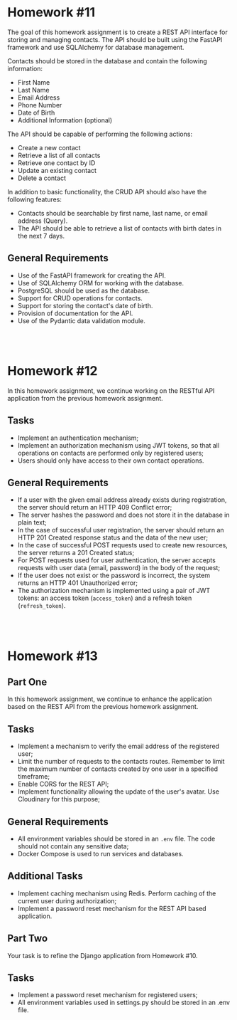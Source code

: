 
# Homework #11

The goal of this homework assignment is to create a REST API interface for storing and managing contacts. The API should be built using the FastAPI framework and use SQLAlchemy for database management.

Contacts should be stored in the database and contain the following information:

- First Name
- Last Name
- Email Address
- Phone Number
- Date of Birth
- Additional Information (optional)

The API should be capable of performing the following actions:

- Create a new contact
- Retrieve a list of all contacts
- Retrieve one contact by ID
- Update an existing contact
- Delete a contact

In addition to basic functionality, the CRUD API should also have the following features:

- Contacts should be searchable by first name, last name, or email address (Query).
- The API should be able to retrieve a list of contacts with birth dates in the next 7 days.

## General Requirements

- Use of the FastAPI framework for creating the API.
- Use of SQLAlchemy ORM for working with the database.
- PostgreSQL should be used as the database.
- Support for CRUD operations for contacts.
- Support for storing the contact's date of birth.
- Provision of documentation for the API.
- Use of the Pydantic data validation module.

<br>

<br>

# Homework #12

In this homework assignment, we continue working on the RESTful API application from the previous homework assignment.

## Tasks
- Implement an authentication mechanism;
- Implement an authorization mechanism using JWT tokens, so that all operations on contacts are performed only by registered users;
- Users should only have access to their own contact operations.

## General Requirements
- If a user with the given email address already exists during registration, the server should return an HTTP 409 Conflict error;
- The server hashes the password and does not store it in the database in plain text;
- In the case of successful user registration, the server should return an HTTP 201 Created response status and the data of the new user;
- In the case of successful POST requests used to create new resources, the server returns a 201 Created status;
- For POST requests used for user authentication, the server accepts requests with user data (email, password) in the body of the request;
- If the user does not exist or the password is incorrect, the system returns an HTTP 401 Unauthorized error;
- The authorization mechanism is implemented using a pair of JWT tokens: an access token (`access_token`) and a refresh token (`refresh_token`).

<br>

<br>

# Homework #13

## Part One
In this homework assignment, we continue to enhance the application based on the REST API from the previous homework assignment.

## Tasks
- Implement a mechanism to verify the email address of the registered user;
- Limit the number of requests to the contacts routes. Remember to limit the maximum number of contacts created by one user in a specified timeframe;
- Enable CORS for the REST API;
- Implement functionality allowing the update of the user's avatar. Use Cloudinary for this purpose;

## General Requirements
- All environment variables should be stored in an `.env` file. The code should not contain any sensitive data;
- Docker Compose is used to run services and databases.

## Additional Tasks
- Implement caching mechanism using Redis. Perform caching of the current user during authorization;
- Implement a password reset mechanism for the REST API based application.

## Part Two
Your task is to refine the Django application from Homework #10.

## Tasks
- Implement a password reset mechanism for registered users;
- All environment variables used in settings.py should be stored in an .env file.
